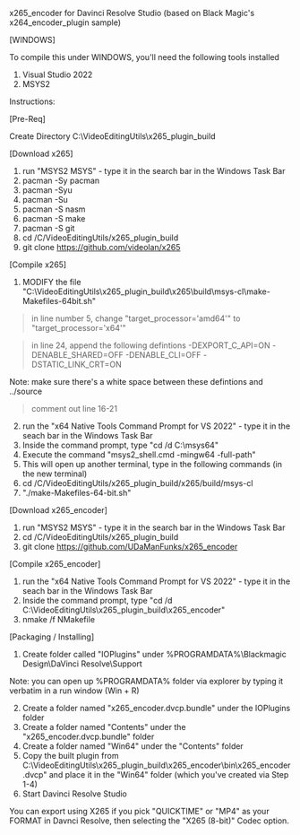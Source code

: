 x265_encoder for Davinci Resolve Studio (based on Black Magic's x264_encoder_plugin sample)

[WINDOWS]

To compile this under WINDOWS, you'll need the following tools installed

1) Visual Studio 2022
2) MSYS2

Instructions:

[Pre-Req]

Create Directory C:\VideoEditingUtils\x265_plugin_build

[Download x265]

1) run "MSYS2 MSYS" - type it in the search bar in the Windows Task Bar
2) pacman -Sy pacman
3) pacman -Syu
4) pacman -Su
5) pacman -S nasm
6) pacman -S make
7) pacman -S git
8) cd /C/VideoEditingUtils/x265_plugin_build   
90) git clone https://github.com/videolan/x265

[Compile x265]

1) MODIFY the file "C:\VideoEditingUtils\x265_plugin_build\x265\build\msys-cl\make-Makefiles-64bit.sh"

> in line number 5, change "target_processor='amd64'" to "target_processor='x64'"

> in line 24, append the following defintions -DEXPORT_C_API=ON -DENABLE_SHARED=OFF -DENABLE_CLI=OFF -DSTATIC_LINK_CRT=ON 

Note: make sure there's a white space between these defintions and ../source

> comment out line 16-21

2) run the "x64 Native Tools Command Prompt for VS 2022" - type it in the seach bar in the Windows Task Bar
3) Inside the command prompt, type "cd /d C:\msys64"
4) Execute the command "msys2_shell.cmd -mingw64 -full-path"
5) This will open up another terminal, type in the following commands (in the new terminal)
6) cd /C/VideoEditingUtils/x265_plugin_build/x265/build/msys-cl
7) "./make-Makefiles-64-bit.sh"

[Download x265_encoder]

1) run "MSYS2 MSYS" - type it in the search bar in the Windows Task Bar
2) cd /C/VideoEditingUtils/x265_plugin_build
3) git clone https://github.com/UDaManFunks/x265_encoder

[Compile x265_encoder]

1) run the "x64 Native Tools Command Prompt for VS 2022" - type it in the seach bar in the Windows Task Bar
2) Inside the command prompt, type "cd /d C:\VideoEditingUtils\x265_plugin_build\x265_encoder"
3) nmake /f NMakefile
   
[Packaging / Installing]

1) Create folder called "IOPlugins" under %PROGRAMDATA%\Blackmagic Design\DaVinci Resolve\Support

  Note: you can open up %PROGRAMDATA% folder via explorer by typing it verbatim in a run window (Win + R) 

2) Create a folder named "x265_encoder.dvcp.bundle" under the IOPlugins folder
3) Create a folder named "Contents" under the "x265_encoder.dvcp.bundle" folder
4) Create a folder named "Win64" under the "Contents" folder
5) Copy the built plugin from C:\VideoEditingUtils\x265_plugin_build\x265_encoder\bin\x265_encoder.dvcp" and place it in the "Win64" folder (which you've created via Step 1-4)
6) Start Davinci Resolve Studio
   
You can export using X265 if you pick "QUICKTIME" or "MP4" as your FORMAT in Davnci Resolve, then selecting the "X265 (8-bit)" Codec option.
